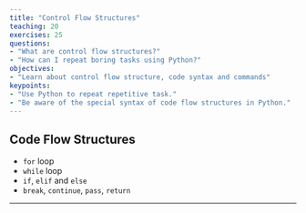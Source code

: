 ```yaml
---
title: "Control Flow Structures"
teaching: 20
exercises: 25
questions:
- "What are control flow structures?"
- "How can I repeat boring tasks using Python?"
objectives:
- "Learn about control flow structure, code syntax and commands"
keypoints:
- "Use Python to repeat repetitive task."
- "Be aware of the special syntax of code flow structures in Python."  
---
```


## Code Flow Structures

* `for` loop   
* `while` loop   
* `if`, `elif` and `else`   
* `break`, `continue`, `pass`, `return`



***


